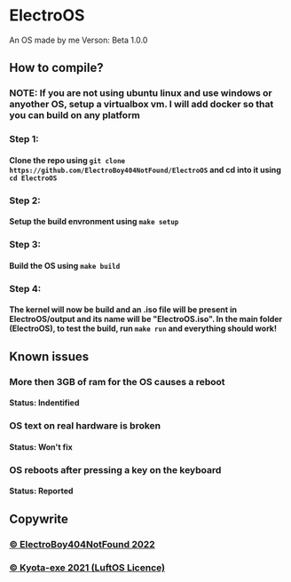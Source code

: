 # ElectroOS
An OS made by me
Verson: Beta 1.0.0

## How to compile?

### NOTE: If you are not using ubuntu linux and use windows or anyother OS, setup a virtualbox vm. I will add docker so that you can build on any platform

### Step 1:
#### Clone the repo using ``git clone https://github.com/ElectroBoy404NotFound/ElectroOS`` and cd into it using ``cd ElectroOS``
### Step 2:
#### Setup the build envronment using ``make setup``
### Step 3:
#### Build the OS using ``make build``
### Step 4:
#### The kernel will now be build and an .iso file will be present in ElectroOS/output and its name will be "ElectroOS.iso". In the main folder (ElectroOS), to test the build, run ``make run`` and everything should work!

## Known issues
### More then 3GB of ram for the OS causes a reboot 
#### Status: Indentified
### OS text on real hardware is broken
#### Status: Won't fix
### OS reboots after pressing a key on the keyboard
#### Status: Reported

## Copywrite
### <a href="https://github.com/ElectroBoy404NotFound/ElectroOS"> © ElectroBoy404NotFound 2022 <a>
### <a href="https://github.com/Kyota-exe/LuftOS"> © Kyota-exe 2021 <a> <a href="https://github.com/Kyota-exe/LuftOS/blob/master/LICENSE">(LuftOS Licence)</a>
